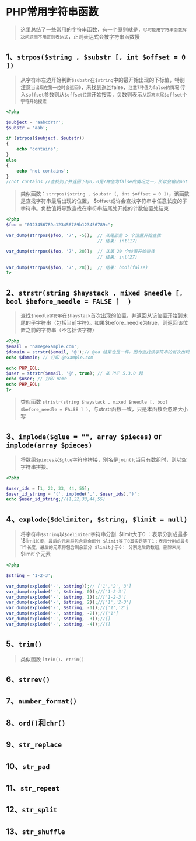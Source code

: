 # PHP常用字符串函数
> 这里总结了一些常用的字符串函数，有一个原则就是，`尽可能用字符串函数解决问题而不用正则表达式`，正则表达式会被字符串函数慢

## 1、`strpos($string , $substr [, int $offset = 0 ])`
> 从字符串左边开始判断`$substr`在`$string`中的最开始出现的下标值，特别注意`当出现在第一位时会返回0`，未找到返回false，`注意7种值为false的情况`
> 传入`$offset`参数则从`$offset位置`开始搜索，负数则表示`从距离末尾$offset个字符开始搜索`

```php
<?php

$subject = 'aabcdrtr';
$substr = 'aab';

if (strpos($subject, $substr))
{
	echo 'contains';
}
else
{
	echo 'not contains';
}
//not contains //查找到了并返回下标0，0是7种值为false的情况之一，所以会输出not contains
```

> 类似函数：`strrpos($string , $substr [, int $offset = 0 ])`，该函数是查找字符串最后出现的位置， $offset或许会查找字符串中任意长度的子字符串。负数值将导致查找在字符串结尾处开始的计数位置处结束

```php
<?php
$foo = "0123456789a123456789b123456789c";

var_dump(strrpos($foo, '7', -5));  // 从尾部第 5 个位置开始查找
                                   // 结果: int(17)

var_dump(strrpos($foo, '7', 20));  // 从第 20 个位置开始查找
                                   // 结果: int(27)

var_dump(strrpos($foo, '7', 28));  // 结果: bool(false)
?>
```

## 2、`strstr(string $haystack , mixed $needle [, bool $before_needle = FALSE ]  )`
> 查找`$needle字符串`在`$haystack`首次出现的位置，并返回从该位置开始到末尾的子字符串（包括当前字符）。如果$before_needle为true，则返回该位置之前的字符串（不包括该字符）

```php
<?php
$email = 'name@example.com';
$domain = strstr($email, '@');// @ea 结果也是一样，因为查找该字符串的首次出现位置
echo $domain; // 打印 @example.com

echo PHP_EOL;
$user = strstr($email, '@', true); // 从 PHP 5.3.0 起
echo $user; // 打印 name
echo PHP_EOL;
?>
```

> 类似函数 `stristr(string $haystack , mixed $needle [, bool $before_needle = FALSE ] )`，与strstr函数一致，只是本函数会忽略大小写


## 3、`implode($glue = "", array $pieces)` or `implode(array $pieces)`
> 将数组`$pieces`以`$glue`字符串拼接，别名是`join()`;当只有数组时，则以空字符串拼接。

```php
<?php

$user_ids = [1, 22, 33, 44, 55];
$user_id_string = '('. implode(',', $user_ids).')';
echo $user_id_string;//(1,22,33,44,55)
```

## 4、`explode($delimiter, $string, $limit = null)`
> 将字符串`$string`以`$delimiter`字符串分割.
> $limit大于0 ：表示分割成最多`$limit`长度，最后的元素将包含剩余部分
  $limit等于0其实是等于1：表示分割成最多`1`个长度，最后的元素将包含剩余部分
  $limit小于0： 分割之后的数组，删除末尾 `$limit`个元素

```php
<?php

$string = '1-2-3';

var_dump(explode('-', $string));// ['1','2','3']
var_dump(explode('-', $string, 0));//['1-2-3']
var_dump(explode('-', $string, 1));//['1-2-3']
var_dump(explode('-', $string, 2));//['1','2-3']
var_dump(explode('-', $string, -1));//['1','2']
var_dump(explode('-', $string, -2));//['1']
var_dump(explode('-', $string, -3));//[]
var_dump(explode('-', $string, -4));//[]
```

## 5、`trim()`
>

>类似函数 `ltrim()`、`rtrim()`


## 6、`strrev()` 


## 7、`number_format()`

## 8、`ord()`和`chr()`
## 9、`str_replace`
## 10、`str_pad`
## 11、`str_repeat`
## 12、`str_split`
## 13、`str_shuffle`